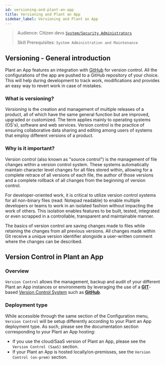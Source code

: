 ```yaml
---
id: versioning-and-plant-an-app
title: Versioning and Plant an App
sidebar_label: Versioning and Plant an App
---
```


> Audience: Citizen devs [`System/Security Administrators`](/docs/audience#systemsecurity-administrators)
> 
> Skill Prerequisites: `System Administration and Maintenance`

## **Versioning - General introduction**

Plant an App features an integration with [GitHub](https://github.com/) for version control. All the configurations of the app are pushed to a GitHub repository of your choice. This will help during development to track work, modifications and provides an easy way to revert work in case of mistakes. 

### What is versioning?

*Versioning* is the creation and management of multiple releases of a product, all of which have the same general function but are improved, upgraded or customized. The term applies mainly to operating systems (OS's), software and web services. Version control is the practice of ensuring collaborative data sharing and editing among users of systems that employ different versions of a product. 

### Why is it important?

Version control (also known as "source control") is the management of file changes within a version control system. These systems automatically maintain character level changes for all files stored within, allowing for a complete retrace of all versions of each file, the author of those versions and a complete rollback of all changes from the beginning of version control.

For developer-oriented work, it is critical to utilize version control systems for all non-binary files (read: Notepad readable) to enable multiple developers or teams to work in an isolated fashion without impacting the work of others. This isolation enables features to be built, tested, integrated or even scrapped in a controllable, transparent and maintainable manner.

The basics of version control are saving changes made to files while retaining the changes from all previous versions. All changes made within Git receive a unique version identifier alongside a user-written comment where the changes can be described.

## **Version Control in Plant an App**

### Overview

`Version Control` allows the management, backup and audit of your different Plant an App instances or environments by leveraging the use of a <a href="https://git-scm.com/" target="_blank">**GIT**</a>-based <a href="https://en.wikipedia.org/wiki/Version_control" target="_blank">Version Control System</a> such as <a href="https://github.com/" target="_blank">**GitHub**</a>.


### Deployment type

While accessible through the same section of the Configuration menu, `Version Control` will be setup differently according to your Plant an App deployment type. As such, please see the documentation section corresponding to your Plant an App hosting:

- If you use the cloud/SaaS version of Plant an App, please see the `Version Control (SaaS)` section.
- If your Plant an App is hosted locally/on-premisses, see the `Version Control (on-prem)` section.